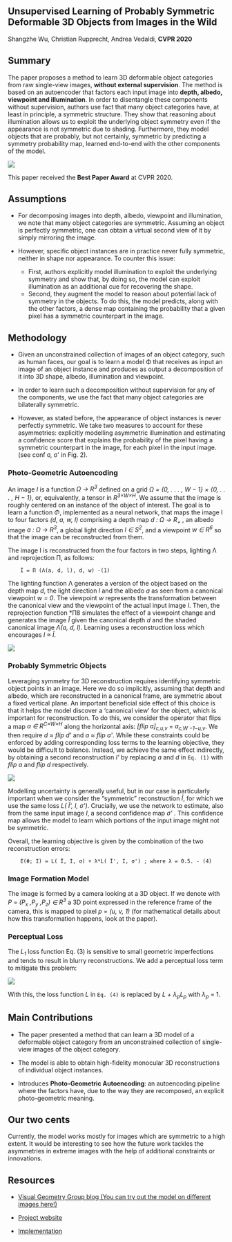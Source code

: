 ## Unsupervised Learning of Probably Symmetric Deformable 3D Objects from Images in the Wild

Shangzhe Wu, Christian Rupprecht, Andrea Vedaldi, **CVPR 2020**

## Summary

The paper proposes a method to learn 3D deformable object categories from raw single-view images, **without external supervision**. The method is based on an autoencoder that factors each input image into **depth, albedo, viewpoint and illumination**. In order to disentangle these components without supervision, authors use fact that many object categories have, at least in principle, a symmetric structure. They show that reasoning about illumination allows us to exploit the underlying object symmetry even if the appearance is not symmetric due to shading. Furthermore, they model objects that are probably, but not certainly, symmetric by predicting a symmetry probability map, learned end-to-end with the other components of the model.

<img src='../images/unsupervised_deformable_3D_summary.png'>

This paper received the **Best Paper Award** at CVPR 2020. 

## Assumptions

- For decomposing images into depth, albedo, viewpoint and illumination, we note that many object categories are symmetric. Assuming an object is perfectly symmetric, one can obtain a virtual second view of it by simply mirroring the image.

- However, specific object instances are in practice never fully symmetric, neither in shape nor appearance. To counter this issue: 
    - First, authors explicitly model illumination to exploit the underlying symmetry and show that, by doing so, the model can exploit illumination as an additional cue for recovering the shape. 
    - Second, they augment the model to reason about potential lack of symmetry in the objects. To do this, the model predicts, along with the other factors, a dense map containing the probability that a given pixel has a symmetric counterpart in the image.

## Methodology    

- Given an unconstrained collection of images of an object category, such as human faces, our goal is to learn a model Φ that receives as input an image of an object instance and produces as output a decomposition of it into 3D shape, albedo, illumination and viewpoint. 

- In order to learn such a decomposition without supervision for any of the components, we use the fact that many object categories are bilaterally symmetric. 

- However, as stated before, the appearance of object instances is never perfectly symmetric. We take two measures to account for these asymmetries: explicitly modelling asymmetric illumination and estimating a confidence score that explains the probability of the pixel having a symmetric counterpart in the image, for each pixel in the input image. (see conf σ, σ' in Fig. 2).

### Photo-Geometric Autoencoding

An image *I* is a function *Ω → R<sup>3</sup>* defined on a grid *Ω = {0, . . . , W − 1} × {0, . . . , H − 1}*, or, equivalently, a tensor in *R<sup>3×W×H</sup>*. We assume that the image is roughly centered on an instance of the object of interest. The goal is to learn a function *Φ*, implemented as a neural network, that maps the image I to four factors *(d, a, w, l)* comprising a depth map *d : Ω → R<sub>+</sub>* , an albedo image *a : Ω → R<sup>3</sup>*, a global light direction *l ∈ S<sup>2</sup>*, and a viewpoint *w ∈ R<sup>6</sup>* so that the image can be reconstructed from them.

The image I is reconstructed from the four factors in two
steps, lighting Λ and reprojection Π, as follows:
        
        Î = Π (Λ(a, d, l), d, w) -(1)

The lighting function Λ generates a version of the object based on the depth map *d*, the light direction *l* and the albedo *a* as seen from a canonical viewpoint *w = 0*. The viewpoint *w* represents the transformation between the canonical view and the viewpoint of the actual input image *I*. Then, the reprojection function *Π8 simulates the effect of a viewpoint change and generates the image *Î* given the canonical depth *d* and the shaded canonical image *Λ(a, d, l)*. Learning uses a reconstruction loss which encourages *I ≈ Î*.

<img src='../images/unsupervised_deformable_3D.png'>

### Probably Symmetric Objects

Leveraging symmetry for 3D reconstruction requires identifying symmetric object points in an image. Here we do so implicitly, assuming that depth and albedo, which are reconstructed in a canonical frame, are symmetric about a fixed vertical plane. An important beneficial side effect of this choice is that it helps the model discover a ‘canonical view’ for the object, which is important for reconstruction. To do this, we consider the operator that flips a map *a ∈ R<sup>C×W×H</sup>* along the horizontal axis: *[flip a]<sub>c,u,v</sub>* = *a<sub>c,W −1−u,v</sub>*. We then require *d ≈ flip d'* and *a ≈ flip a'*. While these constraints could be enforced by adding corresponding loss terms to the learning objective, they would be difficult to balance. Instead, we achieve the same effect indirectly, by obtaining a second reconstruction *I'* by replacing *a* and *d* in `Eq. (1)` with *flip a* and *flip d* respectively.

<img src='../images/unsupervised_deformable_3D_loss.png'>

Modelling uncertainty is generally useful, but in our case is particularly important when we consider the “symmetric” reconstruction *Î*, for which we use the same loss *L( Î', I, σ')*. Crucially, we use the network to estimate, also from the same input image *I*, a second confidence map *σ'* . This confidence map allows the model to learn which portions of the input image might not be symmetric.

Overall, the learning objective is given by the combination of the two reconstruction errors:
        
        E(Φ; I) = L( Î, I, σ) + λ*L( Î', I, σ') ; where λ = 0.5. - (4)

### Image Formation Model

The image is formed by a camera looking at a 3D object. If we denote with *P* = *(P<sub>x</sub> ,P<sub>y</sub> ,P<sub>z</sub>) ∈ R<sup>3</sup>* a 3D point expressed in the reference frame of the camera, this is mapped to pixel *p* = *(u, v, 1)* (for mathematical details about how this transformation happens, look at the paper).

### Perceptual Loss

The *L<sub>1</sub>* loss function Eq. (3) is sensitive to small geometric imperfections and tends to result in blurry reconstructions. We add a perceptual loss term to mitigate this problem:

<img src='../images/unsupervised_deformable_3D_perceptual_loss.png'>

With this, the loss function *L* in `Eq. (4)` is replaced by *L + λ<sub>p</sub>L<sub>p</sub>* with *λ<sub>p</sub>* = 1.

## Main Contributions

- The paper presented a method that can learn a 3D model of a deformable object category from an unconstrained collection of single-view images of the object category.

- The model is able to obtain high-fidelity monocular 3D reconstructions of individual object instances.

- Introduces **Photo-Geometric Autoencoding**: an autoencoding pipeline where the factors have, due to the way they are recomposed, an explicit photo-geometric meaning.

## Our two cents

Currently, the model works mostly for images which are symmetric to a high extent. It would be interesting to see how the future work tackles the asymmetries in extreme images with the help of additional constraints or innovations.

## Resources

- [Visual Geometry Group blog (You can try out the model on different images here!)](http://www.robots.ox.ac.uk/~vgg/blog/unsupervised-learning-of-probably-symmetric-deformable-3d-objects-from-images-in-the-wild.html?image=021_paint&type=human)

- [Project website](https://elliottwu.com/projects/unsup3d/)

- [Implementation](https://github.com/elliottwu/unsup3d)